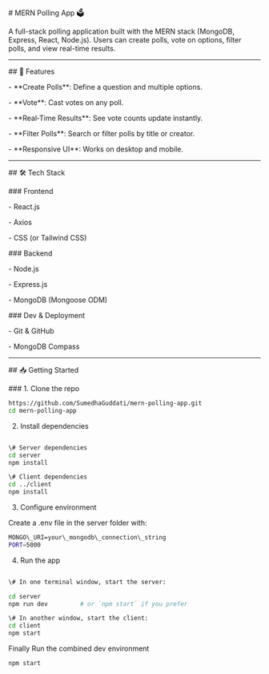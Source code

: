 \# MERN Polling App 🗳️



A full-stack polling application built with the MERN stack (MongoDB, Express, React, Node.js). Users can create polls, vote on options, filter polls, and view real-time results.



---



\## 🚀 Features



\- \*\*Create Polls\*\*: Define a question and multiple options.  

\- \*\*Vote\*\*: Cast votes on any poll.  

\- \*\*Real‑Time Results\*\*: See vote counts update instantly.  

\- \*\*Filter Polls\*\*: Search or filter polls by title or creator.  

\- \*\*Responsive UI\*\*: Works on desktop and mobile.



---



\## 🛠️ Tech Stack



\### Frontend

\- React.js  

\- Axios  

\- CSS (or Tailwind CSS)  



\### Backend

\- Node.js  

\- Express.js  

\- MongoDB (Mongoose ODM)  



\### Dev \& Deployment

\- Git \& GitHub  

\- MongoDB Compass



---



\## 📥 Getting Started



\### 1. Clone the repo

```bash
https://github.com/SumedhaGuddati/mern-polling-app.git
cd mern-polling-app
```


2. Install dependencies

```bash

\# Server dependencies
cd server
npm install

\# Client dependencies
cd ../client
npm install
```

3. Configure environment

Create a .env file in the server folder with:

```bash
MONGO\_URI=your\_mongodb\_connection\_string
PORT=5000
```
4. Run the app

```bash

\# In one terminal window, start the server:

cd server
npm run dev         # or `npm start` if you prefer

\# In another window, start the client:
cd client
npm start
```
Finally Run the combined dev environment
```bash
npm start
```





